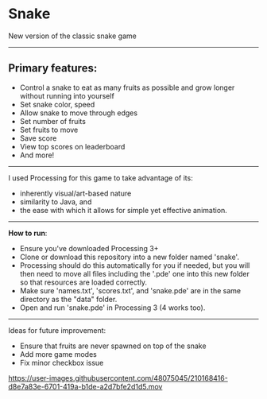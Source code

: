 # Snake

New version of the classic snake game 
___
## Primary features:
- Control a snake to eat as many fruits as possible and grow longer without running into yourself
- Set snake color, speed
- Allow snake to move through edges
- Set number of fruits
- Set fruits to move
- Save score
- View top scores on leaderboard
- And more!
___
I used Processing for this game to take advantage of its:
 - inherently visual/art-based nature
 - similarity to Java, and
 - the ease with which it allows for simple yet effective animation.   
___
**How to run**: 
- Ensure you've downloaded Processing 3+
- Clone or download this repository into a new folder named 'snake'.
 - Processing should do this automatically for you if needed, but you will then need to move all files including the '.pde' one into this new folder so that resources are loaded correctly.
- Make sure 'names.txt', 'scores.txt', and 'snake.pde' are in the same directory as the "data" folder.
- Open and run 'snake.pde' in Processing 3 (4 works too).  
___  
Ideas for future improvement:  
- Ensure that fruits are never spawned on top of the snake  
- Add more game modes  
- Fix minor checkbox issue  



https://user-images.githubusercontent.com/48075045/210168416-d8e7a83e-6701-419a-b1de-a2d7bfe2d1d5.mov

